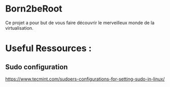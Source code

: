 # Born2beRoot
Ce projet a pour but de vous faire découvrir le merveilleux monde de la virtualisation.

# Useful Ressources :


## Sudo configuration
https://www.tecmint.com/sudoers-configurations-for-setting-sudo-in-linux/
